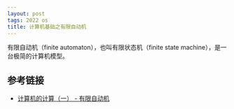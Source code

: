 ```yaml
---
layout: post
tags: 2022 os
title: 计算机基础之有限自动机
---
```


有限自动机（finite automaton），也叫有限状态机（finite state machine），是一台极简的计算机模型。

## 参考链接

- [计算机的计算（一） - 有限自动机](https://www.nosuchfield.com/2017/01/05/Finite-automaton/)
